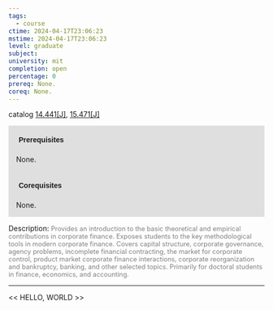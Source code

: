 ```yaml
---
tags:
  - course
ctime: 2024-04-17T23:06:23
mstime: 2024-04-17T23:06:23
level: graduate
subject: 
university: mit
completion: open
percentage: 0
prereq: None.
coreq: None.
---
```


catalog [14.441[J]](http://student.mit.edu/catalog/m14b.html#14.441), [15.471[J]](http://student.mit.edu/catalog/m15b.html#15.471)

<span style="display: block; padding: 15px; background-color: rgb(100, 100, 100, 0.2);"><font id="m_prereq957_0" style="display: block; font-family: Arial, sans-serif; font-weight: bold; padding: 5px">Prerequisites</font><br><span id="prereq957_0">None.</span></span>
<span style="display: block; padding: 15px; background-color: rgb(100, 100, 100, 0.2);"><font id="m_coreq957_0" style="display: block; font-family: Arial, sans-serif; font-weight: bold; padding: 5px">Corequisites</font><br><span id="coreq957_0">None.</span></span>

<font style="">Description:</font>
<font style="color: grey; font-size: 0.8rem;">Provides an introduction to the basic theoretical and empirical contributions in corporate finance. Exposes students to the key methodological tools in modern corporate finance. Covers capital structure, corporate governance, agency problems, incomplete financial contracting, the market for corporate control, product market corporate finance interactions, corporate reorganization and bankruptcy, banking, and other selected topics. Primarily for doctoral students in finance, economics, and accounting.</font>



---

<< HELLO, WORLD >>
